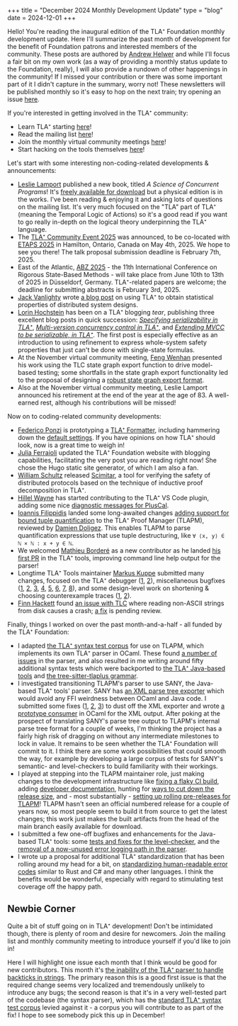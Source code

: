 +++
title = "December 2024 Monthly Development Update"
type = "blog"
date = 2024-12-01
+++

Hello!
You're reading the inaugural edition of the TLA⁺ Foundation monthly development update.
Here I'll summarize the past month of development for the benefit of Foundation patrons and interested members of the community.
These posts are authored by [Andrew Helwer](https://ahelwer.ca/) and while I'll focus a fair bit on my own work (as a way of providing a monthly status update to the Foundation, really), I will also provide a rundown of other happenings in the community!
If I missed your contribution or there was some important part of it I didn't capture in the summary, worry not!
These newsletters will be published monthly so it's easy to hop on the next train; try opening an issue [here](https://github.com/tlaplus/foundation/issues).

If you're interested in getting involved in the TLA⁺ community:
- Learn TLA⁺ starting [here](https://lamport.azurewebsites.net/tla/learning.html)!
- Read the mailing list [here](https://groups.google.com/g/tlaplus)!
- Join the monthly virtual community meetings [here](https://groups.google.com/g/tlaplus/c/CpAEnrf-DHQ/m/YrORpIfSBwAJ)!
- Start hacking on the tools themselves [here](https://github.com/tlaplus/tlaplus)!

Let's start with some interesting non-coding-related developments & announcements:
- [Leslie Lamport](https://lamport.azurewebsites.net/) published a new book, titled *A Science of Concurrent Programs*!
  It's [freely available for download](https://lamport.azurewebsites.net/tla/science-book.html) but a physical edition is in the works.
  I've been reading & enjoying it and asking lots of questions on the mailing list.
  It's very much focused on the "TLA" part of TLA⁺ (meaning the Temporal Logic of Actions) so it's a good read if you want to go really in-depth on the logical theory underpinning the TLA⁺ language.
- The [TLA⁺ Community Event 2025](https://conf.tlapl.us/2025-etaps/) was announced, to be co-located with [ETAPS 2025](https://etaps.org/2025/) in Hamilton, Ontario, Canada on May 4th, 2025.
  We hope to see you there!
  The talk proposal submission deadline is February 7th, 2025.
- East of the Atlantic, [ABZ 2025](https://abz-conf.org/site/2025/) - the 11th International Conference on Rigorous State-Based Methods - will take place from June 10th to 13th of 2025 in Düsseldorf, Germany.
  TLA⁺-related papers are welcome; the deadline for submitting abstracts is February 3rd, 2025.
- [Jack Vanlighty](https://jack-vanlightly.com) wrote [a blog post](https://jack-vanlightly.com/blog/2024/11/19/obtaining-statistical-properties-through-modeling-and-simulation) on using TLA⁺ to obtain statistical properties of distributed system designs.
- [Lorin Hochstein](http://lorinhochstein.org/) has been on a TLA⁺ blogging *tear*, publishing three excellent blog posts in quick succession: [*Specifying serializability in TLA⁺*](https://surfingcomplexity.blog/2024/10/28/serializability-and-tla/), [*Multi-version concurrency control in TLA⁺*](https://surfingcomplexity.blog/2024/10/31/multi-version-concurrency-control-in-tla/), and [*Extending MVCC to be serializable, in TLA⁺*](https://surfingcomplexity.blog/2024/11/03/extending-mvcc-to-be-serializable-in-tla/).
  The first post is especially effective as an introduction to using refinement to express whole-system safety properties that just can't be done with single-state formulas.
- At the November virtual community meeting, [Feng Wenhan](https://github.com/fwhdzh) presented his work using the TLC state graph export function to drive model-based testing; some shortfalls in the state graph export functionality led to the proposal of designing a [robust state graph export format](https://github.com/tlaplus/tlaplus/issues/1073).
- Also at the November virtual community meeting, Leslie Lamport announced his retirement at the end of the year at the age of 83.
  A well-earned rest, although his contributions will be missed!

Now on to coding-related community developments:
- [Federico Ponzi](https://fponzi.me/) is prototyping a [TLA⁺ Formatter](https://github.com/FedericoPonzi/tlaplus-formatter), including hammering down the [default settings](https://github.com/FedericoPonzi/tlaplus-formatter/pull/6).
  If you have opinions on how TLA⁺ should look, now is a great time to weigh in!
- [Julia Ferraioli](https://www.juliaferraioli.com/) updated the TLA⁺ Foundation website with blogging capabilities, facilitating the very post you are reading right now! She chose the Hugo static site generator, of which I am also a fan.
- [William Schultz](https://will62794.github.io/) released [Scimitar](https://github.com/will62794/scimitar), a tool for verifying the safety of distributed protocols based on the technique of inductive proof decomposition in TLA⁺.
- [Hillel Wayne](https://www.hillelwayne.com/) has started contributing to the TLA⁺ VS Code plugin, adding some nice [diagnostic messages for PlusCal](https://github.com/tlaplus/vscode-tlaplus/pull/350).
- [Ioannis Filippidis](https://github.com/johnyf) landed some long-awaited changes [adding support for bound tuple quantification](https://github.com/tlaplus/tlapm/pull/140) to the TLA⁺ Proof Manager (TLAPM), reviewed by [Damien Doligez](http://cambium.inria.fr/~doligez/).
  This enables TLAPM to parse quantification expressions that use tuple destructuring, like `∀ ⟨x, y⟩ ∈ ℕ × ℕ : x + y ∈ ℕ`.
- We welcomed [Mathieu Borderé](https://github.com/MathieuBordere) as a new contributor as he landed [his first PR](https://github.com/tlaplus/tlaplus/pull/1067) in the TLA⁺ tools, improving command line help output for the parser!
- Longtime TLA⁺ Tools maintainer [Markus Kuppe](https://github.com/lemmy) submitted many changes, focused on the TLA⁺ debugger ([1](https://github.com/tlaplus/tlaplus/issues/1052), [2](https://github.com/tlaplus/tlaplus/pull/1062)), miscellaneous bugfixes ([1](https://github.com/tlaplus/tlaplus/pull/825), [2](https://github.com/tlaplus/tlaplus/pull/1063), [3](https://github.com/tlaplus/tlaplus/pull/1066), [4](https://github.com/tlaplus/tlaplus/pull/1071), [5](https://github.com/tlaplus/tlaplus/pull/1078), [6](https://github.com/tlaplus/tlaplus/pull/1080), [7](https://github.com/tlaplus/tlaplus/pull/1086), [8](https://github.com/tlaplus/tlaplus/pull/1087)), and some design-level work on shortening & choosing counterexample traces ([1](https://github.com/tlaplus/tlaplus/issues/1084), [2](https://github.com/tlaplus/tlaplus/issues/400)).
- [Finn Hackett](https://github.com/fhackett) found [an issue with TLC](https://github.com/tlaplus/tlaplus/issues/1076) where reading non-ASCII strings from disk causes a crash; [a fix](https://github.com/tlaplus/tlaplus/pull/1079) is pending review.

Finally, things I worked on over the past month-and-a-half - all funded by the TLA⁺ Foundation:
- I adapted [the TLA⁺ syntax test corpus](https://github.com/tlaplus/tlaplus-standard/tree/main/tests/tlaplus_syntax) for use on TLAPM, which implements its own TLA⁺ parser in OCaml.
  These found [a number of issues](https://github.com/tlaplus/tlapm/pull/159) in the parser, and also resulted in me writing around fifty additional syntax tests which were backported to [the TLA⁺ Java-based tools](https://github.com/tlaplus/tlaplus/pull/1050) and [the tree-sitter-tlaplus grammar](https://github.com/tlaplus-community/tree-sitter-tlaplus/pull/131).
- I investigated transitioning TLAPM's parser to use SANY, the Java-based TLA⁺ tools' parser.
  SANY has [an XML parse tree exporter](https://github.com/tlaplus/tlaplus/blob/master/tlatools/org.lamport.tlatools/src/tla2sany/xml/XMLExporter.java) which would avoid any FFI weirdness between OCaml and Java code.
  I submitted some fixes ([1](https://github.com/tlaplus/tlaplus/pull/1054), [2](https://github.com/tlaplus/tlaplus/pull/1057), [3](https://github.com/tlaplus/tlaplus/pull/1058)) to dust off the XML exporter and wrote [a prototype consumer](https://github.com/ahelwer/tlapm/blob/003f409442bc1fdf6622513ff63ad1fe16e78c97/test/sany/parse_sany_xml_output.ml) in OCaml for the XML output.
  After poking at the prospect of translating SANY's parse tree output to TLAPM's internal parse tree format for a couple of weeks, I'm thinking the project has a fairly high risk of dragging on without any intermediate milestones to lock in value.
  It remains to be seen whether the TLA⁺ Foundation will commit to it.
  I think there are some work possibilities that could smooth the way, for example by developing a large corpus of tests for SANY's semantic- and level-checkers to build familiarity with their workings.
- I played at stepping into the TLAPM maintainer role, just making changes to the development infrastructure like [fixing a flaky CI build](https://github.com/tlaplus/tlapm/pull/179), adding [developer documentation](https://github.com/tlaplus/tlapm/pull/178), hunting for [ways to cut down the release size](https://github.com/tlaplus/tlapm/issues/181), and - most substantially - [setting up rolling pre-releases for TLAPM](https://github.com/tlaplus/tlapm/pull/182)!
  TLAPM hasn't seen an official numbered release for a couple of years now, so most people seem to build it from source to get the latest changes; this work just makes the built artifacts from the head of the main branch easily available for download.
- I submitted a few one-off bugfixes and enhancements for the Java-based TLA⁺ tools: some [tests and fixes for the level-checker](https://github.com/tlaplus/tlaplus/pull/1068), and the [removal of a now-unused error logging path in the parser](https://github.com/tlaplus/tlaplus/pull/1069).
- I wrote up a proposal for additional TLA⁺ standardization that has been rolling around my head for a bit, on [standardizing human-readable error codes](https://github.com/tlaplus/rfcs/issues/15) similar to Rust and C# and many other languages.
  I think the benefits would be wonderful, especially with regard to stimulating test coverage off the happy path.

## Newbie Corner

Quite a bit of stuff going on in TLA⁺ development!
Don't be intimidated though, there is plenty of room and desire for newcomers.
Join the mailing list and monthly community meeting to introduce yourself if you'd like to join in!

Here I will highlight one issue each month that I think would be good for new contributors.
This month it's [the inability of the TLA⁺ parser to handle backticks in strings](https://github.com/tlaplus/tlaplus/issues/802).
The primary reason this is a good first issue is that the required change seems very localized and tremendously unlikely to introduce any bugs; the second reason is that it's in a very well-tested part of the codebase (the syntax parser), which has the [standard TLA⁺ syntax test corpus](https://github.com/tlaplus/tlaplus-standard/tree/main/tests/tlaplus_syntax) levied against it - a corpus you will contribute to as part of the fix!
I hope to see somebody pick this up in December!
